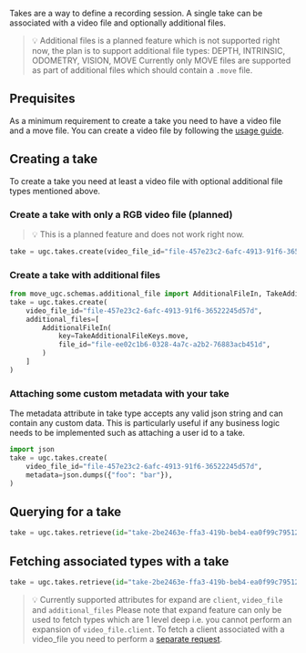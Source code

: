 Takes are a way to define a recording session. A single take can be associated with a video file and optionally additional files.

> 💡 Additional files is a planned feature which is not supported right now, the plan is to support additional file types: DEPTH, INTRINSIC, ODOMETRY, VISION, MOVE
> Currently only MOVE files are supported as part of additional files which should contain a `.move` file.


## Prequisites

As a minimum requirement to create a take you need to have a video file and a move file. You can create a video file by following the [usage guide](/move-ugc-python/latest/getting-started/usage/file/).

## Creating a take

To create a take you need at least a video file with optional additional file types mentioned above.

### Create a take with only a RGB video file (planned)

> 💡 This is a planned feature and does not work right now.

```python
take = ugc.takes.create(video_file_id="file-457e23c2-6afc-4913-91f6-36522245d57d")
```

### Create a take with additional files

```python
from move_ugc.schemas.additional_file import AdditionalFileIn, TakeAdditionalFileKeys
take = ugc.takes.create(
    video_file_id="file-457e23c2-6afc-4913-91f6-36522245d57d",
    additional_files=[
        AdditionalFileIn(
            key=TakeAdditionalFileKeys.move,
            file_id="file-ee02c1b6-0328-4a7c-a2b2-76883acb451d",
        )
    ]
)
```

### Attaching some custom metadata with your take

The metadata attribute in take type accepts any valid json string and can contain any custom data. This is particularly useful if any business logic needs to be implemented such as attaching a user id to a take.

```python
import json
take = ugc.takes.create(
    video_file_id="file-457e23c2-6afc-4913-91f6-36522245d57d",
    metadata=json.dumps({"foo": "bar"}),
)
```

## Querying for a take

```python
take = ugc.takes.retrieve(id="take-2be2463e-ffa3-419b-beb4-ea0f99c79512")
```

## Fetching associated types with a take

```python
take = ugc.takes.retrieve(id="take-2be2463e-ffa3-419b-beb4-ea0f99c79512", expand=["video_file"])
```

> 💡 Currently supported attributes for expand are `client`, `video_file` and `additional_files`
> Please note that expand feature can only be used to fetch types which are 1 level deep i.e. you cannot perform an expansion of `video_file.client`.
> To fetch a client associated with a video_file you need to perform a [separate request](/move-ugc-python/latest/getting-started/usage/file/#retrieving-an-existing-file).
